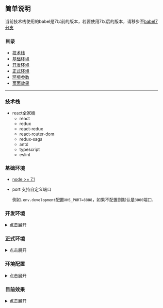 ## 简单说明

当前技术栈使用的babel是7以前的版本，若要使用7以后的版本，请移步至[babel7 分支](https://github.com/xiaohesong/react-by-webpack4/tree/babel7)

### 目录
  - [技术栈](#技术栈)
  - [基础环境](#基础环境)
  - [开发环境](#开发环境)
  - [正式环境](#正式环境)
  - [环境参数](#环境配置)
  - [页面效果](#目前效果)
  

---

### 技术栈
- react全家桶
    - react
    - redux
    - react-redux
    - react-router-dom
    - redux-saga
  - antd
  - typescript
  - eslint

### 基础环境

- [node >= 7.1](https://github.com/GoogleChromeLabs/preload-webpack-plugin/issues/45#issuecomment-352523780)

- port
  支持自定义端口
  
  例如`.env.development`配置`XHS_PORT=8888`，如果不配置则默认是`3000`端口.
  
### 开发环境
<details>
  <summary>点击展开</summary>
  
  ```shell
  git clone git@github.com:xiaohesong/react-by-webpack4.git
  cp example.env.development .env.development 
  npm i && npm start
  ```
</details>

### 正式环境

<details>
  <summary>点击展开</summary>
  
  
  ```shell
  npm run build && npm run pro
  ```
</details>

### 环境配置
<details>
  <summary>点击展开</summary>
  
  支持配置环境变量

  `.env`,`.env.development`, `.env.development.local`, `.env.production`, `.env.production.local`.

  环境变量是以`XHS`开头.

  `.env.development`
  ```file
  XHS_NMAE='xiaohesong'
  XHS_ID='xhs'
  ```

  `app.js`
  ```js
  ...
  console.log(process.env.XHS_NAME) //xiaohesong
  ...
  ```

  > 如不想以`XHS`开头，可以在config/env下修改`NAMESPACE`.

  目前使用到的优化有按需加载，webpack hash缓存.
</details>


### 目前效果

<details>
  <summary>点击展开</summary>
  
  > 注册页面

  ![](https://github.com/xiaohesong/TIL/blob/master/assets/front-end/imgs/react-by-webpack4/register.jpeg)

  > 登陆页面

  ![](https://github.com/xiaohesong/TIL/blob/master/assets/front-end/imgs/react-by-webpack4/login.jpeg)

  > 播放页面

  ![](https://github.com/xiaohesong/TIL/blob/master/assets/front-end/imgs/react-by-webpack4/home.jpeg)


</details>
